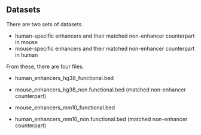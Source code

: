 ## Datasets

There are two sets of datasets.
- human-specific enhancers and their matched non-enhancer counterpart in mouse
- mouse-specific enhancers and their matched non-enhancer counterpart in human

From these, there are four files.
- human_enhancers_hg38_functional.bed
- mouse_enhancers_hg38_non.functional.bed (matched non-enhancer counterpart)

- mouse_enhancers_mm10_functional.bed
- human_enhancers_mm10_non.functional.bed (matched non-enhancer counterpart)
